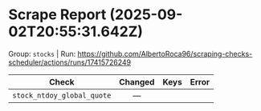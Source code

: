 # Scrape Report (2025-09-02T20:55:31.642Z)

Group: `stocks`  |  Run: https://github.com/AlbertoRoca96/scraping-checks-scheduler/actions/runs/17415726249

| Check | Changed | Keys | Error |
|---|:---:|:--|:--|
| `stock_ntdoy_global_quote` | — |  |  |
